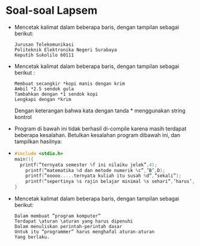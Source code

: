 # Soal-soal Lapsem

- Mencetak kalimat dalam beberapa baris, dengan tampilan sebagai berikut:
  ```
  Jurusan Telekomunikasi
  Politeknik Elektronika Negeri Surabaya
  Keputih Sukolilo 60111
  ```
- Mencetak kalimat dalam beberapa baris, dengan tampilan sebagai berikut :
    ```
    Membuat secangkir *kopi manis dengan krim
    Ambil *2.5 sendok gula
    Tambahkan dengan *1 sendok kopi
    Lengkapi dengan *krim
    ```
	Dengan keterangan bahwa kata dengan tanda * menggunakan string kontrol
	
- Program di bawah ini tidak berhasil di-compile karena masih terdapat beberapa kesalahan. Betulkan kesalahan program dibawah ini, dan tampilkan hasilnya:
- 
	```c
	#include <stdio.h>
	main(){
	  printf(”ternyata semester %f ini nilaiku jelek”,4);
		printf(”matematika %d dan metode numerik %c”,’B’,D);
		printf(”ooooo.....ternyata kuliah itu susah %d”,”sekali”);
		printf(”sepertinya %s rajin belajar minimal %s sehari”,’harus’,8);
	}
	```

- Mencetak kalimat dalam beberapa baris, dengan tampilan sebagai berikut:
	```
	Dalam membuat ”program komputer”
	Terdapat \aturan \aturan yang harus dipenuhi
	Dalam menuliskan perintah-perintah dasar
	Untuk itu ”programmer” harus menghafal aturan-aturan
	Yang berlaku.
	```